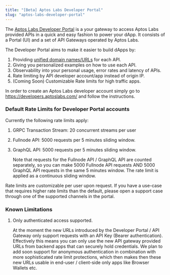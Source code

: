 ```yaml
---
title: "[Beta] Aptos Labs Developer Portal"
slug: "aptos-labs-developer-portal"
---
```


The [Aptos Labs Developer Portal](https://developers.aptoslabs.com) is a your gateway to access Aptos Labs provided APIs in a quick and easy fashion to power your dApp.
It consists of a Portal (UI) and a set of API Gateways operated by Aptos Labs.

The Developer Portal aims to make it easier to build dApps by:

1. Providing [unified domain names/URLs](../nodes/networks.md) for each API.
2. Giving you personalized examples on how to use each API.
3. Observability into your personal usage, error rates and latency of APIs.
4. Rate limiting by API developer account/app instead of origin IP.
5. (Coming Soon) Customizable Rate limits for high traffic apps.

In order to create an Aptos Labs developer account simply go to https://developers.aptoslabs.com/ and follow the instructions.

### Default Rate Limits for Developer Portal accounts

Currently the following rate limits apply:

1. GRPC Transaction Stream: 20 concurrent streams per user
2. Fullnode API: 5000 requests per 5 minutes sliding window.
3. GraphQL API: 5000 requests per 5 minutes sliding window.

   Note that requests for the Fullnode API / GraphQL API are counted separately, so you can make 5000 Fullnode API requests AND 5000 GraphQL API requests in the same 5 minutes window. The rate limit is applied as a continuous sliding window.

Rate limits are customizable per user upon request. If you have a use-case that requires higher rate limits than the default, please open a support case through one of the supported channels in the portal.

### Known Limitations

1. Only authenticated access supported.

   At the moment the new URLs introduced by the Developer Portal / API Gateway only support requests with an API Key (Bearer authentication).
   Effectively this means you can only use the new API gateway provided URLs from backend apps that can securely hold credentials.
   We plan to add soon support for anonymous authentication in combination with more sophisticated rate limit protections, which then makes then these new URLs usable in end-user / client-side only apps like Browser Wallets etc.

